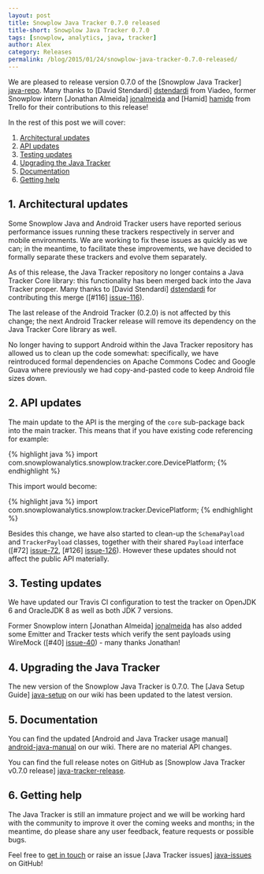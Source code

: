 ```yaml
---
layout: post
title: Snowplow Java Tracker 0.7.0 released
title-short: Snowplow Java Tracker 0.7.0
tags: [snowplow, analytics, java, tracker]
author: Alex
category: Releases
permalink: /blog/2015/01/24/snowplow-java-tracker-0.7.0-released/
---
```


We are pleased to release version 0.7.0 of the [Snowplow Java Tracker] [java-repo]. Many thanks to [David Stendardi] [dstendardi] from Viadeo, former Snowplow intern [Jonathan Almeida] [jonalmeida] and [Hamid] [hamidp] from Trello for their contributions to this release!

In the rest of this post we will cover:

1. [Architectural updates](/blog/2015/01/24/snowplow-java-tracker-0.7.0-released/#architecture)
3. [API updates](/blog/2015/01/24/snowplow-java-tracker-0.7.0-released/#api)
3. [Testing updates](/blog/2015/01/24/snowplow-java-tracker-0.7.0-released/#testing)
4. [Upgrading the Java Tracker](/blog/2015/01/24/snowplow-java-tracker-0.7.0-released/#upgrading)
5. [Documentation](/blog/2015/01/24/snowplow-java-tracker-0.7.0-released/#docs)
6. [Getting help](/blog/2015/01/24/snowplow-java-tracker-0.7.0-released/#help)

<!--more-->

<h2><a name="architecture">1. Architectural updates</a></h2>

Some Snowplow Java and Android Tracker users have reported serious performance issues running these trackers respectively in server and mobile environments. We are working to fix these issues as quickly as we can; in the meantime, to facilitate these improvements, we have decided to formally separate these trackers and evolve them separately.

As of this release, the Java Tracker repository no longer contains a Java Tracker Core library: this functionality has been merged back into the Java Tracker proper. Many thanks to [David Stendardi] [dstendardi] for contributing this merge ([#116] [issue-116]).

The last release of the Android Tracker (0.2.0) is not affected by this change; the next Android Tracker release will remove its dependency on the Java Tracker Core library as well.

No longer having to support Android within the Java Tracker repository has allowed us to clean up the code somewhat: specifically, we have reintroduced formal dependencies on Apache Commons Codec and Google Guava where previously we had copy-and-pasted code to keep Android file sizes down.

<h2><a name="api">2. API updates</a></h2>

The main update to the API is the merging of the `core` sub-package back into the main tracker. This means that if you have existing code referencing for example:

{% highlight java %}
import com.snowplowanalytics.snowplow.tracker.core.DevicePlatform;
{% endhighlight %}

This import would become:

{% highlight java %}
import com.snowplowanalytics.snowplow.tracker.DevicePlatform;
{% endhighlight %}

Besides this change, we have also started to clean-up the `SchemaPayload` and `TrackerPayload` classes, together with their shared `Payload` interface ([#72] [issue-72], [#126] [issue-126]). However these updates should not affect the public API materially.

<h2><a name="testing">3. Testing updates</a></h2>

We have updated our Travis CI configuration to test the tracker on OpenJDK 6 and OracleJDK 8 as well as both JDK 7 versions.

Former Snowplow intern [Jonathan Almeida] [jonalmeida] has also added some Emitter and Tracker tests which verify the sent payloads using WireMock ([#40] [issue-40]) - many thanks Jonathan!

<h2><a name="upgrading">4. Upgrading the Java Tracker</a></h2>

The new version of the Snowplow Java Tracker is 0.7.0. The [Java Setup Guide] [java-setup] on our wiki has been updated to the latest version.

<h2><a name="docs">5. Documentation</a></h2>

You can find the updated [Android and Java Tracker usage manual] [android-java-manual] on our wiki. There are no material API changes.

You can find the full release notes on GitHub as [Snowplow Java Tracker v0.7.0 release] [java-tracker-release].

<h2><a name="help">6. Getting help</a></h2>

The Java Tracker is still an immature project and we will be working hard with the community to improve it over the coming weeks and months; in the meantime, do please share any user feedback, feature requests or possible bugs.

Feel free to [get in touch][talk-to-us] or raise an issue [Java Tracker issues] [java-issues] on GitHub!

[java-repo]: https://github.com/snowplow/snowplow-java-tracker

[dstendardi]: https://github.com/dstendardi
[hamidp]: https://github.com/hamidp
[jonalmeida]: https://github.com/jonalmeida

[issue-40]: https://github.com/snowplow/snowplow-java-tracker/issues/40
[issue-72]: https://github.com/snowplow/snowplow-java-tracker/issues/72
[issue-116]: https://github.com/snowplow/snowplow-java-tracker/pull/116
[issue-126]: https://github.com/snowplow/snowplow-java-tracker/issues/126

[java-setup]: https://github.com/snowplow/snowplow/wiki/Java-Tracker-Setup
[android-java-manual]: https://github.com/snowplow/snowplow/wiki/Android-and-Java-Tracker
[java-tracker-release]: https://github.com/snowplow/snowplow-java-tracker/releases/tag/java-0.6.0

[talk-to-us]: https://github.com/snowplow/snowplow/wiki/Talk-to-us
[java-issues]: https://github.com/snowplow/snowplow-java-tracker/issues
